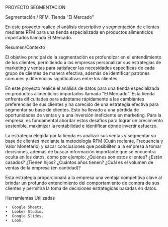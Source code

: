 PROYECTO SEGMENTACION

Segmentación / RFM, Tienda “El Mercado”

En este proyecto realice el  análisis descriptivo y segmentación de clientes mediante RFM para una tienda especializada en productos alimenticios importados llamada El Mercado. 

Resumen/Contexto

El objetivo principal de la segmentación es profundizar en el entendimiento de los clientes, permitiendo a las empresas personalizar sus estrategias de marketing y ventas para satisfacer las necesidades específicas de cada grupo de clientes de manera efectiva, además de identificar patrones comunes y diferencias significativas entre los clientes. 

En este proyecto realicé el análisis de datos para una tienda especializada en productos alimenticios importados llamada "El Mercado". Esta tienda enfrenta dificultades para adaptarse rápidamente a las cambiantes preferencias de sus clientes y ha carecido de una estrategia efectiva para segmentar su base de clientes. Esto ha llevado a una pérdida de oportunidades de ventas y a una inversión ineficiente en marketing. Para la empresa, es fundamental abordar estos desafíos para lograr un crecimiento sostenible, maximizar la rentabilidad e identificar dónde invertir esfuerzo. 

La estrategia elegida por la tienda es analizar sus ventas y segmentar su base de clientes mediante la metodología RFM (Cuán reciente, Frecuencia y Valor Monetario) y sacar conclusiones que posibiliten a la empresa a tomar decisiones, además de buscar información importante que se encuentra oculta en los datos, como por ejemplo: ¿Quiénes son estos clientes? ¿Están casados? ¿Tienen hijos? ¿Cuántos años tienen? ¿Cuál es el volumen de ventas de la empresa (en cantidad)?

 Esta estrategia proporcionará a la empresa una ventaja competitiva clave al brindar un profundo entendimiento del comportamiento de compra de sus clientes y permitirá la toma de decisiones estratégicas basadas en datos.

Herramientas Utilizadas

    •  Google Sheets.
    •  Looker Studio.
    •  Google Slides.
    •  Loom.
